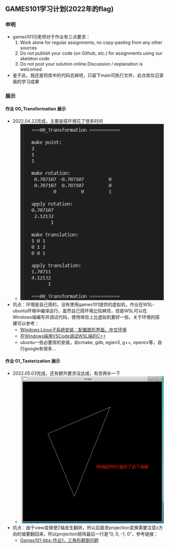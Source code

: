 ## GAMES101学习计划(2022年的flag)

### 申明
* games101闫老师对于作业有三点要求：
    1. Work alone for regular assignments, no copy-pasting from any other sources
    2. Do not publish your code (on Github, etc.) for assignments using our skeleton code
    3. Do not post your solution online.Discussion / explanation is welcomed
* 鉴于此，我还是将库中的代码去掉吧，只留下main可执行文件，此仓库仅记录我的学习成果

### 展示

#### 作业 00_Transformation 展示
* 2022.04.22完成，主要是搭环境花了很多时间
    * ![image](https://github.com/SiberiaYaKing/LearnGames101/blob/master/README_IMG/00.png)
* 坑点：环境是自己搭的，没有使用games101提供的虚拟机，作业在WSL-ubuntu环境中编译运行。虽然自己搭环境比较麻烦，但是WSL可以在Windows端编写并调试代码，使用体验上比虚拟机要好一些，关于环境的搭建可以参考：
    * [Windows Linux子系统安装：配置图形界面、中文环境](https://zhuanlan.zhihu.com/p/170210673)
    * [在Windows端用VSCode调试WSL端的C++](https://blog.csdn.net/SuGeLaInys/article/details/99934184)
    * ubuntu一些必要库的安装，如cmake, gdb, egien3, g++, opencv等，自行google有很多...

#### 作业 01_Tasterization 展示
* 2022.05.03完成，还有额外要求没达成，有空再补一下
    * ![image](https://github.com/SiberiaYaKing/LearnGames101/blob/master/README_IMG/01.png)
* 坑点：由于view变换使Z轴发生翻转，所以后面求projection变换需要注意z方向的值要翻回来，所以projection矩阵最后一行是“0, 0, -1, 0”，参考链接：
    * [Games101-bbs-作业1，三角形颠倒问题](https://games-cn.org/forums/topic/zuoye1sanjiaoxingdiandaowenti/)
